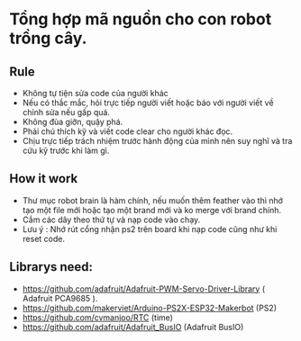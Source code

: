 
# Tổng hợp mã nguồn cho con robot trồng cây.

## Rule
- Không tự tiện sửa code của người khác
- Nếu có thắc mắc, hỏi trực tiếp người viết hoặc báo với người viết về chỉnh sửa nếu gấp quá.
- Không đùa giỡn, quậy phá.
- Phải chú thích kỹ và viết code clear cho người khác đọc.
- Chịu trực tiếp trách nhiệm trước hành động của mình nên suy nghĩ và tra cứu kỹ trước khi làm gì.

## How it work
- Thư mục robot brain là hàm chính, nếu muốn thêm feather vào thì nhớ tạo một file mới hoặc tạo một brand mới và ko merge với brand chính.
- Cắm các dây theo thứ tự và nạp code vào chạy.
- Lưu ý : Nhớ rút cổng nhận ps2 trên board khi nạp code cũng như khi reset code.

## Librarys need:
- https://github.com/adafruit/Adafruit-PWM-Servo-Driver-Library ( Adafruit PCA9685 ).
- https://github.com/makerviet/Arduino-PS2X-ESP32-Makerbot (PS2)
- https://github.com/cvmanjoo/RTC (time)
- https://github.com/adafruit/Adafruit_BusIO (Adafruit BusIO)
